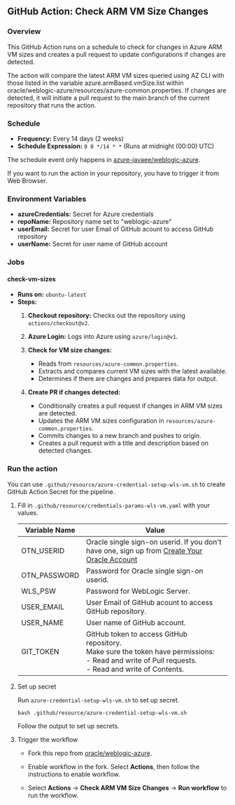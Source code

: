 ## GitHub Action: Check ARM VM Size Changes

### Overview
This GitHub Action runs on a schedule to check for changes in Azure ARM VM sizes and creates a pull request to update configurations if changes are detected.

The action will compare the latest ARM VM sizes queried using AZ CLI with those listed in the variable azure.armBased.vmSize.list within oracle/weblogic-azure/resources/azure-common.properties. If changes are detected, it will initiate a pull request to the main branch of the current repository that runs the action.

### Schedule
- **Frequency:** Every 14 days (2 weeks)
- **Schedule Expression:** `0 0 */14 * *` (Runs at midnight (00:00) UTC)

The schedule event only happens in [azure-javaee/weblogic-azure](https://github.com/azure-javaee/weblogic-azure).

If you want to run the action in your repository, you have to trigger it from Web Browser.

### Environment Variables
- **azureCredentials:** Secret for Azure credentials
- **repoName:** Repository name set to "weblogic-azure"
- **userEmail:** Secret for user Email of GitHub acount to access GitHub repository
- **userName:** Secret for user name of GitHub account

### Jobs
#### check-vm-sizes
- **Runs on:** `ubuntu-latest`
- **Steps:**
  1. **Checkout repository:** Checks out the repository using `actions/checkout@v2`.
  
  2. **Azure Login:** Logs into Azure using `azure/login@v1`.
  
  3. **Check for VM size changes:**
     - Reads from `resources/azure-common.properties`.
     - Extracts and compares current VM sizes with the latest available.
     - Determines if there are changes and prepares data for output.

  4. **Create PR if changes detected:**
     - Conditionally creates a pull request if changes in ARM VM sizes are detected.
     - Updates the ARM VM sizes configuration in `resources/azure-common.properties`.
     - Commits changes to a new branch and pushes to origin.
     - Creates a pull request with a title and description based on detected changes.

### Run the action

You can use `.github/resource/azure-credential-setup-wls-vm.sh` to create GitHub Action Secret for the pipeline.

1. Fill in `.github/resource/credentials-params-wls-vm.yaml` with your values.

   | Variable Name | Value |
   |----------------|----------------------|
   | OTN_USERID | Oracle single sign-on userid. If you don't have one, sign up from [Create Your Oracle Account](https://profile.oracle.com/myprofile/account/create-account.jspx?nexturl=https%3A%2F%2Fsupport.oracle.com&pid=mos) |
   | OTN_PASSWORD | Password for Oracle single sign-on userid. |
   | WLS_PSW | Password for WebLogic Server. | 
   | USER_EMAIL | User Email of GitHub acount to access GitHub repository. |
   | USER_NAME | User name of GitHub account. |
   | GIT_TOKEN | GitHub token to access GitHub repository. <br /> Make sure the token have permissions: <br /> - Read and write of Pull requests. <br /> - Read and write of Contents. |

2. Set up secret

    Run `azure-credential-setup-wls-vm.sh` to set up secret.

    ```shell
    bash .github/resource/azure-credential-setup-wls-vm.sh
    ```

    Follow the output to set up secrets.

3. Trigger the workflow

   - Fork this repo from [oracle/weblogic-azure](https://github.com/azure-javaee/weblogic-azure).

   - Enable workflow in the fork. Select **Actions**, then follow the instructions to enable workflow.

   - Select **Actions** -> **Check ARM VM Size Changes** -> **Run workflow** to run the workflow.

